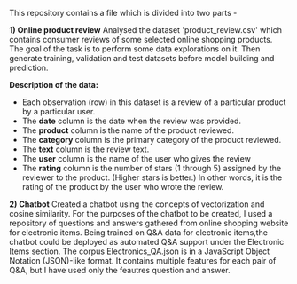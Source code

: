 This repository contains a file which is divided into two parts - 

**1) Online product review** 
Analysed the dataset 'product_review.csv' which contains consumer reviews of some selected online shopping products. The goal of the task is to perform some data explorations on it. Then generate training, validation and test datasets before model building and prediction. 

**Description of the data:**

- Each observation (row) in this dataset is a review of a particular product by a particular user.
- The **date** column is the date when the review was provided.
- The **product** column is the name of the product reviewed.
- The **category** column is the primary category of the product reviewed.
- The **text** column is the review text.
- The **user** column is the name of the user who gives the review
- The **rating** column is the number of stars (1 through 5) assigned by the reviewer to the product. (Higher stars is better.) In other words, it is the rating of the product by the user who wrote the review.

**2) Chatbot**
Created a chatbot using the concepts of vectorization and cosine similarity. For the purposes of the chatbot to be created, I used a repository of questions and answers gathered from online shopping website for electronic items. Being trained on Q&A data for electronic items,the chatbot could be deployed as automated Q&A support under the Electronic Items section. The corpus Electronics_QA.json is in a JavaScript Object Notation (JSON)-like format. It contains multiple features for each pair of Q&A, but I have used only the feautres question and answer.
